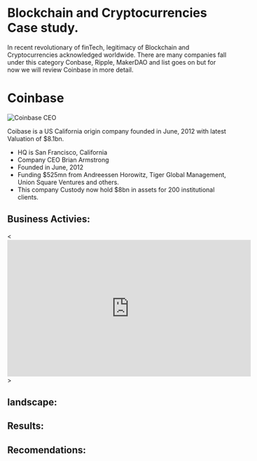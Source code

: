 # Blockchain and Cryptocurrencies Case study.

In recent revolutionary of finTech, legitimacy of Blockchain and Cryptocurrencies acknowledged worldwide. There are  many companies fall under this category Conbase, Ripple, MakerDAO and list goes on but for now we will review Coinbase in more detail.

# Coinbase

![Coinbase CEO](https://s3-ap-southeast-2.amazonaws.com/www.cryptoknowmics.com/crypto/wp-content/uploads/2020/05/coin-bs.jpg)

Coibase is a US California origin company founded in June, 2012 with latest Valuation of $8.1bn.

* HQ is San Francisco, California
* Company CEO Brian Armstrong
* Founded in June, 2012
* Funding $525mn from Andreessen Horowitz, Tiger Global Management, Union Square Ventures and others.
* This company Custody now hold $8bn in assets for 200 institutional clients.


## Business Activies:



<!-- blank line --><<iframe width="556" height="311" src="https://www.youtube.com/embed/HQaegigv6jU" frameborder="0" allow="accelerometer; autoplay; encrypted-media; gyroscope; picture-in-picture" allowfullscreen></iframe>>


## landscape:




## Results:


## Recomendations:


